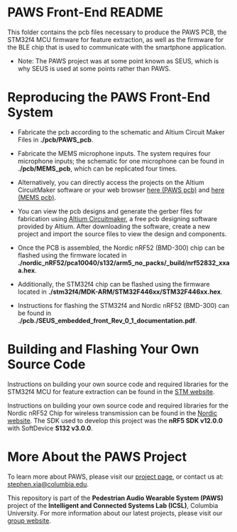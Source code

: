 # PAWS Front-End README #

This folder contains the pcb files necessary to produce the PAWS PCB, the STM32f4 MCU firmware for feature extraction, as well as the firmware for the BLE chip that is used to communicate with the smartphone application.

* Note: The PAWS project was at some point known as SEUS, which is why SEUS is used at some points rather than PAWS.

# Reproducing the PAWS Front-End System

* Fabricate the pcb according to the schematic and Altium Circuit Maker Files in **./pcb/PAWS_pcb**.
* Fabricate the MEMS microphone inputs. The system requires four microphone inputs; the schematic for one microphone can be found in **./pcb/MEMS_pcb**, which can be replicated four times.
* Alternatively, you can directly access the projects on the Altium CircuitMaker software or your web browser [here (PAWS pcb)](https://circuitmaker.com/Projects/Details/Stephen-Xia/ICSL-PS-Combined) and [here (MEMS pcb)](https://workspace.circuitmaker.com/Projects/Details/Stephen-Xia/MEMSMICV0).
* You can view the pcb designs and generate the gerber files for fabrication using [Altium Circuitmaker](https://circuitmaker.com/), a free pcb designing software provided by Altium. After downloading the software, create a new project and import the source files to view the design and components. 

* Once the PCB is assembled, the Nordic nRF52 (BMD-300) chip can be flashed using the firmware located in **./nordic_nRF52/pca10040/s132/arm5_no_packs/_build/nrf52832_xxaa.hex**.
* Additionally, the STM32f4 chip can be flashed using the firmware located in **./stm32f4/MDK-ARM/STM32F446xx/STM32F446xx.hex**.
* Instructions for flashing the STM32f4 and Nordic nRF52 (BMD-300) can be found in **./pcb./SEUS_embedded_front_Rev_0_1_documentation.pdf**.

# Building and Flashing Your Own Source Code

Instructions on building your own source code and required libraries for the STM32f4 MCU for feature extraction can be found in the [STM website](https://www.st.com/en/evaluation-tools/nucleo-f446re.html).

Instructions on building your own source code and required libraries for the Nordic nRF52 Chip for wireless transmission can be found in the [Nordic website](https://infocenter.nordicsemi.com/index.jsp).
The SDK used to develop this project was the **nRF5 SDK v12.0.0** with SoftDevice **S132 v3.0.0**.

# More About the PAWS Project
To learn more about PAWS, please visit our [project page](http://icsl.ee.columbia.edu/projects/seus), or contact us at: [stephen.xia@columbia.edu](stephen.xia@columbia.edu). 	 
	
This repository is part of the **Pedestrian Audio Wearable System (PAWS)** project of the **Intelligent and Connected Systems Lab (ICSL)**, Columbia University.
For more information about our latest projects, please visit our [group website](http://icsl.ee.columbia.edu).